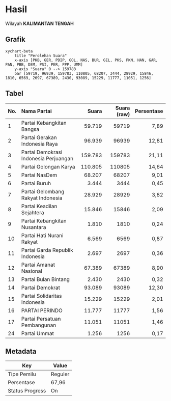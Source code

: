 # Hasil

Wilayah **KALIMANTAN TENGAH**

## Grafik

```mermaid
xychart-beta
    title "Perolehan Suara"
    x-axis [PKB, GER, PDIP, GOL, NAS, BUR, GEL, PKS, PKN, HAN, GAR, PAN, PBB, DEM, PSI, PER, PPP, UMM]
    y-axis "Suara" 0 --> 159783
    bar [59719, 96939, 159783, 110805, 68207, 3444, 28929, 15846, 1810, 6569, 2697, 67389, 2430, 93089, 15229, 11777, 11051, 1256]
```

## Tabel

| No. | Nama Partai                           | Suara   | Suara (raw) | Persentase |
|:--- |:------------------------------------- | -------:| -----------:| ----------:|
| 1   | Partai Kebangkitan Bangsa             | 59.719  | 59719       | 7,89       |
| 2   | Partai Gerakan Indonesia Raya         | 96.939  | 96939       | 12,81      |
| 3   | Partai Demokrasi Indonesia Perjuangan | 159.783 | 159783      | 21,11      |
| 4   | Partai Golongan Karya                 | 110.805 | 110805      | 14,64      |
| 5   | Partai NasDem                         | 68.207  | 68207       | 9,01       |
| 6   | Partai Buruh                          | 3.444   | 3444        | 0,45       |
| 7   | Partai Gelombang Rakyat Indonesia     | 28.929  | 28929       | 3,82       |
| 8   | Partai Keadilan Sejahtera             | 15.846  | 15846       | 2,09       |
| 9   | Partai Kebangkitan Nusantara          | 1.810   | 1810        | 0,24       |
| 10  | Partai Hati Nurani Rakyat             | 6.569   | 6569        | 0,87       |
| 11  | Partai Garda Republik Indonesia       | 2.697   | 2697        | 0,36       |
| 12  | Partai Amanat Nasional                | 67.389  | 67389       | 8,90       |
| 13  | Partai Bulan Bintang                  | 2.430   | 2430        | 0,32       |
| 14  | Partai Demokrat                       | 93.089  | 93089       | 12,30      |
| 15  | Partai Solidaritas Indonesia          | 15.229  | 15229       | 2,01       |
| 16  | PARTAI PERINDO                        | 11.777  | 11777       | 1,56       |
| 17  | Partai Persatuan Pembangunan          | 11.051  | 11051       | 1,46       |
| 24  | Partai Ummat                          | 1.256   | 1256        | 0,17       |


## Metadata

| Key             | Value   |
| --------------- | ------- |
| Tipe Pemilu     | Reguler |
| Persentase      | 67,96   |
| Status Progress | On      |



